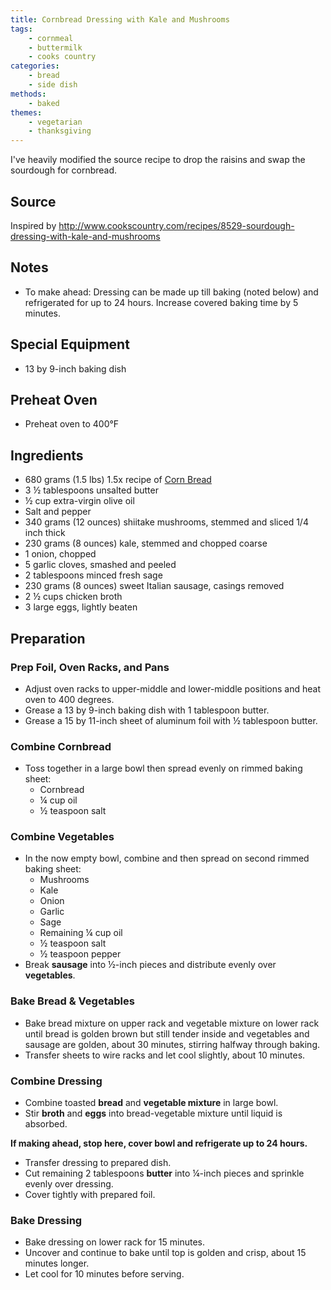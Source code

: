 ```yaml
---
title: Cornbread Dressing with Kale and Mushrooms
tags:
    - cornmeal
    - buttermilk
    - cooks country
categories: 
    - bread
    - side dish
methods:
    - baked
themes:
    - vegetarian
    - thanksgiving
---
```


I've heavily modified the source recipe to drop the raisins and swap the
sourdough for cornbread.

## Source

Inspired by
<http://www.cookscountry.com/recipes/8529-sourdough-dressing-with-kale-and-mushrooms>

## Notes

-   To make ahead: Dressing can be made up till baking (noted below) and
    refrigerated for up to 24 hours. Increase covered baking time by 5
    minutes.

## Special Equipment

-   13 by 9-inch baking dish

## Preheat Oven

-   Preheat oven to 400°F

## Ingredients

-   680 grams (1.5 lbs) 1.5x recipe of [Corn Bread](/recipes/Corn_bread.md)
-   3 ½ tablespoons unsalted butter
-   ½ cup extra-virgin olive oil
-   Salt and pepper
-   340 grams (12 ounces) shiitake mushrooms, stemmed and sliced 1/4
    inch thick
-   230 grams (8 ounces) kale, stemmed and chopped coarse
-   1 onion, chopped
-   5 garlic cloves, smashed and peeled
-   2 tablespoons minced fresh sage
-   230 grams (8 ounces) sweet Italian sausage, casings removed
-   2 ½ cups chicken broth
-   3 large eggs, lightly beaten

## Preparation

### Prep Foil, Oven Racks, and Pans

-   Adjust oven racks to upper-middle and lower-middle positions and
    heat oven to 400 degrees.
-   Grease a 13 by 9-inch baking dish with 1 tablespoon butter.
-   Grease a 15 by 11-inch sheet of aluminum foil with ½ tablespoon
    butter.

### Combine Cornbread

-   Toss together in a large bowl then spread evenly on rimmed baking
    sheet:
    -   Cornbread
    -   ¼ cup oil
    -   ½ teaspoon salt

### Combine Vegetables

-   In the now empty bowl, combine and then spread on second rimmed
    baking sheet:
    -   Mushrooms
    -   Kale
    -   Onion
    -   Garlic
    -   Sage
    -   Remaining ¼ cup oil
    -   ½ teaspoon salt
    -   ½ teaspoon pepper
-   Break **sausage** into ½-inch pieces and distribute evenly over
    **vegetables**.

### Bake Bread & Vegetables

-   Bake bread mixture on upper rack and vegetable mixture on lower rack
    until bread is golden brown but still tender inside and vegetables
    and sausage are golden, about 30 minutes, stirring halfway through
    baking.
-   Transfer sheets to wire racks and let cool slightly, about 10
    minutes.

### Combine Dressing

-   Combine toasted **bread** and **vegetable mixture** in large bowl.
-   Stir **broth** and **eggs** into bread-vegetable mixture until
    liquid is absorbed.

**If making ahead, stop here, cover bowl and refrigerate up to 24
hours.**

-   Transfer dressing to prepared dish.
-   Cut remaining 2 tablespoons **butter** into ¼-inch pieces and
    sprinkle evenly over dressing.
-   Cover tightly with prepared foil.

### Bake Dressing

-   Bake dressing on lower rack for 15 minutes.
-   Uncover and continue to bake until top is golden and crisp, about 15
    minutes longer.
-   Let cool for 10 minutes before serving.
